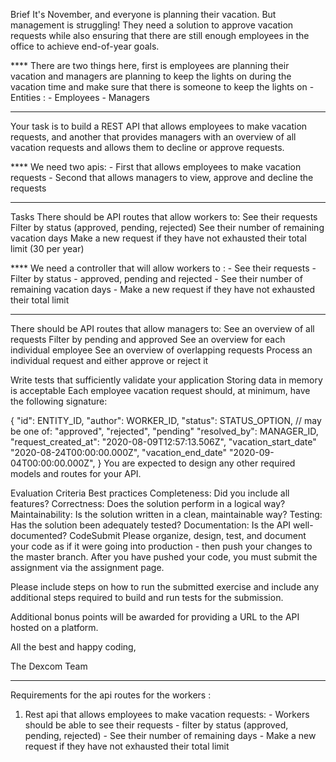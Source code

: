Brief
It's November, and everyone is planning their vacation. But management is struggling! They need a solution to approve vacation requests while also ensuring that there are still enough employees in the office to achieve end-of-year goals.

**** There are two things here, first is employees are planning their vacation and managers are planning to keep the lights on during the vacation time and make sure that there is someone
to keep the lights on
            - Entities :
                - Employees
                - Managers
                
--------------------------------

Your task is to build a REST API that allows employees to make vacation requests, and another that provides managers with an overview of all vacation requests and allows them to decline or approve requests.

**** We need two apis:
            - First that allows employees to make vacation requests
            - Second that allows managers to view, approve and decline the requests

-------------------------------

Tasks
There should be API routes that allow workers to:
See their requests
Filter by status (approved, pending, rejected)
See their number of remaining vacation days
Make a new request if they have not exhausted their total limit (30 per year)


**** We need a controller that will allow workers to :
            - See their requests
            - Filter by status 
                    - approved, pending and rejected
            - See their number of remaining vacation days
            - Make a new request if they have not exhausted their total limit

----------------------------------

There should be API routes that allow managers to:
See an overview of all requests
Filter by pending and approved
See an overview for each individual employee
See an overview of overlapping requests
Process an individual request and either approve or reject it

Write tests that sufficiently validate your application
Storing data in memory is acceptable
Each employee vacation request should, at minimum, have the following signature:

{
  "id": ENTITY_ID,
  "author": WORKER_ID,
  "status": STATUS_OPTION, // may be one of: "approved", "rejected", "pending"
  "resolved_by": MANAGER_ID,
  "request_created_at": "2020-08-09T12:57:13.506Z",
  "vacation_start_date" "2020-08-24T00:00:00.000Z",
  "vacation_end_date" "2020-09-04T00:00:00.000Z",
}
You are expected to design any other required models and routes for your API.

Evaluation Criteria
Best practices
Completeness: Did you include all features?
Correctness: Does the solution perform in a logical way?
Maintainability: Is the solution written in a clean, maintainable way?
Testing: Has the solution been adequately tested?
Documentation: Is the API well-documented?
CodeSubmit
Please organize, design, test, and document your code as if it were going into production - then push your changes to the master branch. After you have pushed your code, you must submit the assignment via the assignment page.

Please include steps on how to run the submitted exercise and include any additional steps required to build and run tests for the submission.

Additional bonus points will be awarded for providing a URL to the API hosted on a platform.

All the best and happy coding,

The Dexcom Team

----------
Requirements for the api routes for the workers :
1. Rest api that allows employees to make vacation requests:
       - Workers should be able to see their requests
           - filter by status (approved, pending, rejected)
       - See their number of remaining days
       - Make a new request if they have not exhausted their total limit
   